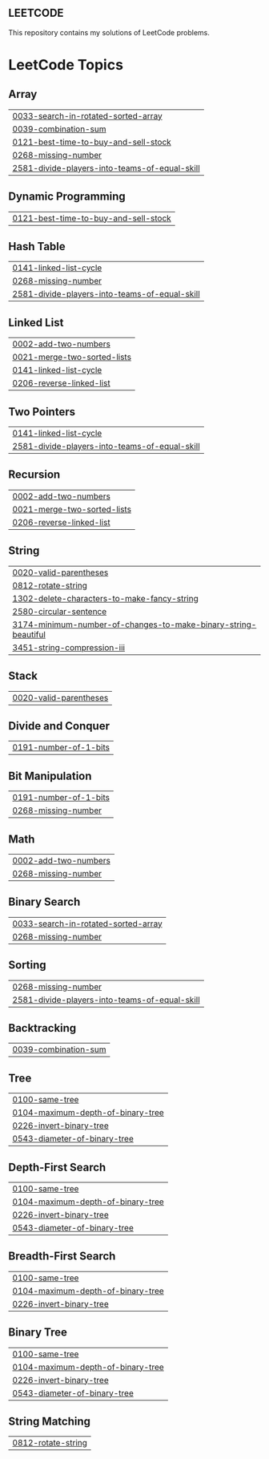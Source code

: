 ## LEETCODE
This repository contains my solutions of LeetCode problems.

<!---LeetCode Topics Start-->
# LeetCode Topics
## Array
|  |
| ------- |
| [0033-search-in-rotated-sorted-array](https://github.com/Eshitacodes/LEETCODE/tree/master/0033-search-in-rotated-sorted-array) |
| [0039-combination-sum](https://github.com/Eshitacodes/LEETCODE/tree/master/0039-combination-sum) |
| [0121-best-time-to-buy-and-sell-stock](https://github.com/Eshitacodes/LEETCODE/tree/master/0121-best-time-to-buy-and-sell-stock) |
| [0268-missing-number](https://github.com/Eshitacodes/LEETCODE/tree/master/0268-missing-number) |
| [2581-divide-players-into-teams-of-equal-skill](https://github.com/Eshitacodes/LEETCODE/tree/master/2581-divide-players-into-teams-of-equal-skill) |
## Dynamic Programming
|  |
| ------- |
| [0121-best-time-to-buy-and-sell-stock](https://github.com/Eshitacodes/LEETCODE/tree/master/0121-best-time-to-buy-and-sell-stock) |
## Hash Table
|  |
| ------- |
| [0141-linked-list-cycle](https://github.com/Eshitacodes/LEETCODE/tree/master/0141-linked-list-cycle) |
| [0268-missing-number](https://github.com/Eshitacodes/LEETCODE/tree/master/0268-missing-number) |
| [2581-divide-players-into-teams-of-equal-skill](https://github.com/Eshitacodes/LEETCODE/tree/master/2581-divide-players-into-teams-of-equal-skill) |
## Linked List
|  |
| ------- |
| [0002-add-two-numbers](https://github.com/Eshitacodes/LEETCODE/tree/master/0002-add-two-numbers) |
| [0021-merge-two-sorted-lists](https://github.com/Eshitacodes/LEETCODE/tree/master/0021-merge-two-sorted-lists) |
| [0141-linked-list-cycle](https://github.com/Eshitacodes/LEETCODE/tree/master/0141-linked-list-cycle) |
| [0206-reverse-linked-list](https://github.com/Eshitacodes/LEETCODE/tree/master/0206-reverse-linked-list) |
## Two Pointers
|  |
| ------- |
| [0141-linked-list-cycle](https://github.com/Eshitacodes/LEETCODE/tree/master/0141-linked-list-cycle) |
| [2581-divide-players-into-teams-of-equal-skill](https://github.com/Eshitacodes/LEETCODE/tree/master/2581-divide-players-into-teams-of-equal-skill) |
## Recursion
|  |
| ------- |
| [0002-add-two-numbers](https://github.com/Eshitacodes/LEETCODE/tree/master/0002-add-two-numbers) |
| [0021-merge-two-sorted-lists](https://github.com/Eshitacodes/LEETCODE/tree/master/0021-merge-two-sorted-lists) |
| [0206-reverse-linked-list](https://github.com/Eshitacodes/LEETCODE/tree/master/0206-reverse-linked-list) |
## String
|  |
| ------- |
| [0020-valid-parentheses](https://github.com/Eshitacodes/LEETCODE/tree/master/0020-valid-parentheses) |
| [0812-rotate-string](https://github.com/Eshitacodes/LEETCODE/tree/master/0812-rotate-string) |
| [1302-delete-characters-to-make-fancy-string](https://github.com/Eshitacodes/LEETCODE/tree/master/1302-delete-characters-to-make-fancy-string) |
| [2580-circular-sentence](https://github.com/Eshitacodes/LEETCODE/tree/master/2580-circular-sentence) |
| [3174-minimum-number-of-changes-to-make-binary-string-beautiful](https://github.com/Eshitacodes/LEETCODE/tree/master/3174-minimum-number-of-changes-to-make-binary-string-beautiful) |
| [3451-string-compression-iii](https://github.com/Eshitacodes/LEETCODE/tree/master/3451-string-compression-iii) |
## Stack
|  |
| ------- |
| [0020-valid-parentheses](https://github.com/Eshitacodes/LEETCODE/tree/master/0020-valid-parentheses) |
## Divide and Conquer
|  |
| ------- |
| [0191-number-of-1-bits](https://github.com/Eshitacodes/LEETCODE/tree/master/0191-number-of-1-bits) |
## Bit Manipulation
|  |
| ------- |
| [0191-number-of-1-bits](https://github.com/Eshitacodes/LEETCODE/tree/master/0191-number-of-1-bits) |
| [0268-missing-number](https://github.com/Eshitacodes/LEETCODE/tree/master/0268-missing-number) |
## Math
|  |
| ------- |
| [0002-add-two-numbers](https://github.com/Eshitacodes/LEETCODE/tree/master/0002-add-two-numbers) |
| [0268-missing-number](https://github.com/Eshitacodes/LEETCODE/tree/master/0268-missing-number) |
## Binary Search
|  |
| ------- |
| [0033-search-in-rotated-sorted-array](https://github.com/Eshitacodes/LEETCODE/tree/master/0033-search-in-rotated-sorted-array) |
| [0268-missing-number](https://github.com/Eshitacodes/LEETCODE/tree/master/0268-missing-number) |
## Sorting
|  |
| ------- |
| [0268-missing-number](https://github.com/Eshitacodes/LEETCODE/tree/master/0268-missing-number) |
| [2581-divide-players-into-teams-of-equal-skill](https://github.com/Eshitacodes/LEETCODE/tree/master/2581-divide-players-into-teams-of-equal-skill) |
## Backtracking
|  |
| ------- |
| [0039-combination-sum](https://github.com/Eshitacodes/LEETCODE/tree/master/0039-combination-sum) |
## Tree
|  |
| ------- |
| [0100-same-tree](https://github.com/Eshitacodes/LEETCODE/tree/master/0100-same-tree) |
| [0104-maximum-depth-of-binary-tree](https://github.com/Eshitacodes/LEETCODE/tree/master/0104-maximum-depth-of-binary-tree) |
| [0226-invert-binary-tree](https://github.com/Eshitacodes/LEETCODE/tree/master/0226-invert-binary-tree) |
| [0543-diameter-of-binary-tree](https://github.com/Eshitacodes/LEETCODE/tree/master/0543-diameter-of-binary-tree) |
## Depth-First Search
|  |
| ------- |
| [0100-same-tree](https://github.com/Eshitacodes/LEETCODE/tree/master/0100-same-tree) |
| [0104-maximum-depth-of-binary-tree](https://github.com/Eshitacodes/LEETCODE/tree/master/0104-maximum-depth-of-binary-tree) |
| [0226-invert-binary-tree](https://github.com/Eshitacodes/LEETCODE/tree/master/0226-invert-binary-tree) |
| [0543-diameter-of-binary-tree](https://github.com/Eshitacodes/LEETCODE/tree/master/0543-diameter-of-binary-tree) |
## Breadth-First Search
|  |
| ------- |
| [0100-same-tree](https://github.com/Eshitacodes/LEETCODE/tree/master/0100-same-tree) |
| [0104-maximum-depth-of-binary-tree](https://github.com/Eshitacodes/LEETCODE/tree/master/0104-maximum-depth-of-binary-tree) |
| [0226-invert-binary-tree](https://github.com/Eshitacodes/LEETCODE/tree/master/0226-invert-binary-tree) |
## Binary Tree
|  |
| ------- |
| [0100-same-tree](https://github.com/Eshitacodes/LEETCODE/tree/master/0100-same-tree) |
| [0104-maximum-depth-of-binary-tree](https://github.com/Eshitacodes/LEETCODE/tree/master/0104-maximum-depth-of-binary-tree) |
| [0226-invert-binary-tree](https://github.com/Eshitacodes/LEETCODE/tree/master/0226-invert-binary-tree) |
| [0543-diameter-of-binary-tree](https://github.com/Eshitacodes/LEETCODE/tree/master/0543-diameter-of-binary-tree) |
## String Matching
|  |
| ------- |
| [0812-rotate-string](https://github.com/Eshitacodes/LEETCODE/tree/master/0812-rotate-string) |
<!---LeetCode Topics End-->